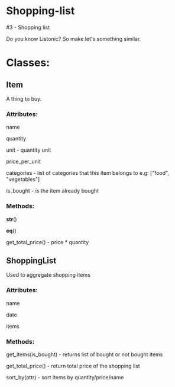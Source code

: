 # Shopping-list

#3 - Shopping list

Do you know Listonic? So make let's something similar.

# Classes:

## Item

A thing to buy.

### Attributes:

name

quantity

unit - quantity unit

price_per_unit

categories - list of categories that this item belongs to e.g: ["food", "vegetables"]

is_bought - is the item already bought

### Methods:

__str__()

__eq__()

get_total_price() - price * quantity

## ShoppingList

Used to aggregate shopping items

### Attributes:

name

date

items

### Methods:

get_items(is_bought) - returns list of bought or not bought items

get_total_price() - return total price of the shopping list

sort_by(attr) - sort items by quantity/price/name
